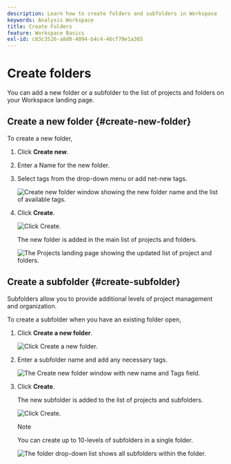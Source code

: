 ```yaml
---
description: Learn how to create folders and subfolders in Workspace
keywords: Analysis Workspace
title: Create Folders
feature: Workspace Basics
exl-id: c83c3526-a8d0-4094-b4c4-46cf70e1a365
---
```

# Create folders

You can add a new folder or a subfolder to the list of projects and folders on your Workspace landing page.

## Create a new folder {#create-new-folder}

To create a new folder,

1.  Click **Create new**.

1.  Enter a Name for the new folder.

1.  Select tags from the drop-down menu or add net-new tags.

    ![Create new folder window showing the new folder name and the list of available tags.](/help/analysis-workspace/build-workspace-project/assets/select-tags.png)

1.  Click **Create**.

    ![Click Create.](/help/analysis-workspace/build-workspace-project/assets/create.png)

    The new folder is added in the main list of projects and folders.

    ![The Projects landing page showing the updated list of project and folders.](/help/analysis-workspace/build-workspace-project/assets/create-new-listed.png)

## Create a subfolder {#create-subfolder}

Subfolders allow you to provide additional levels of project management and organization.

To create a subfolder when you have an existing folder open,

1.  Click **Create a new folder**.

    ![Click Create a new folder.](/help/analysis-workspace/build-workspace-project/assets/create-subfolder2.png)

1.  Enter a subfolder name and add any necessary tags.

    ![The Create new folder window with new name and Tags field.](/help/analysis-workspace/build-workspace-project/assets/create-subfolder-name.png)

1.  Click **Create**.

    The new subfolder is added to the list of projects and subfolders.

    ![Click Create.](/help/analysis-workspace/build-workspace-project/assets/create-subfolder-added.png)

    >[!NOTE]
    >
    >You can create up to 10-levels of subfolders in a single folder.

    ![The folder drop-down list shows all subfolders within the folder.](/help/analysis-workspace/build-workspace-project/assets/create-subfolder-limit.png)
